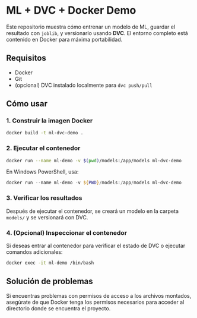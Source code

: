 # ML + DVC + Docker Demo

Este repositorio muestra cómo entrenar un modelo de ML, guardar el resultado con `joblib`, y versionarlo usando **DVC**. El entorno completo está contenido en Docker para máxima portabilidad.

## Requisitos

- Docker
- Git
- (opcional) DVC instalado localmente para `dvc push/pull`

## Cómo usar

### 1. Construir la imagen Docker
```bash
docker build -t ml-dvc-demo .
```

### 2. Ejecutar el contenedor
```bash
docker run --name ml-demo -v $(pwd)/models:/app/models ml-dvc-demo
```

En Windows PowerShell, usa:
```powershell
docker run --name ml-demo -v ${PWD}/models:/app/models ml-dvc-demo
```

### 3. Verificar los resultados
Después de ejecutar el contenedor, se creará un modelo en la carpeta `models/` y se versionará con DVC.

### 4. (Opcional) Inspeccionar el contenedor
Si deseas entrar al contenedor para verificar el estado de DVC o ejecutar comandos adicionales:
```bash
docker exec -it ml-demo /bin/bash
```

## Solución de problemas

Si encuentras problemas con permisos de acceso a los archivos montados, asegúrate de que Docker tenga los permisos necesarios para acceder al directorio donde se encuentra el proyecto.
